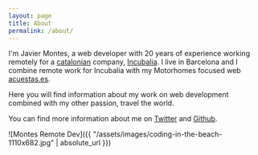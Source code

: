 ```yaml
---
layout: page
title: About
permalink: /about/
---
```


I'm Javier Montes, a web developer with 20 years of experience working remotely for a [catalonian](https://en.wikipedia.org/wiki/Catalonia) company, [Incubalia](https://incubalia.com). I live in Barcelona and I combine remote work for Incubalia with my Motorhomes focused web [acuestas.es](https://acuestas.es).

Here you will find information about my work on web development combined with my other passion, travel the world.

You can find more information about me on [Twitter](https://twitter.com/montesremotedev) and [Github](https://github.com/montes).

![Montes Remote Dev]({{ "/assets/images/coding-in-the-beach-1110x682.jpg" | absolute_url }})
